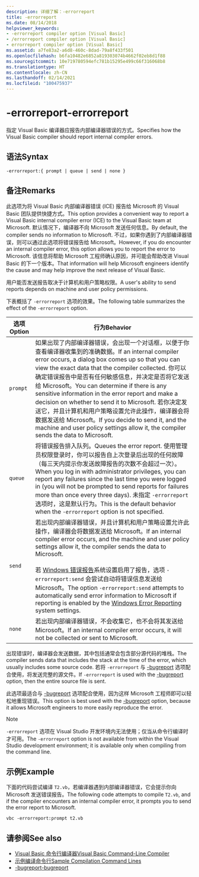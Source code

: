 ```yaml
---
description: 详细了解：-errorreport
title: -errorreport
ms.date: 08/14/2018
helpviewer_keywords:
- -errorreport compiler option [Visual Basic]
- /errorreport compiler option [Visual Basic]
- errorreport compiler option [Visual Basic]
ms.assetid: a7fe83a2-a6d8-460c-8dad-79a8f433f501
ms.openlocfilehash: b6fa10482e6852a819303074b4662f02eb8d1f88
ms.sourcegitcommit: 10e719780594efc781b15295e499c66f316068b8
ms.translationtype: HT
ms.contentlocale: zh-CN
ms.lasthandoff: 02/14/2021
ms.locfileid: "100475937"
---
```

# <a name="-errorreport"></a><span data-ttu-id="37e06-103">-errorreport</span><span class="sxs-lookup"><span data-stu-id="37e06-103">-errorreport</span></span>

<span data-ttu-id="37e06-104">指定 Visual Basic 编译器应报告内部编译器错误的方式。</span><span class="sxs-lookup"><span data-stu-id="37e06-104">Specifies how the Visual Basic compiler should report internal compiler errors.</span></span>

## <a name="syntax"></a><span data-ttu-id="37e06-105">语法</span><span class="sxs-lookup"><span data-stu-id="37e06-105">Syntax</span></span>

```console
-errorreport:{ prompt | queue | send | none }
```

## <a name="remarks"></a><span data-ttu-id="37e06-106">备注</span><span class="sxs-lookup"><span data-stu-id="37e06-106">Remarks</span></span>

<span data-ttu-id="37e06-107">此选项为将 Visual Basic 内部编译器错误 (ICE) 报告给 Microsoft 的 Visual Basic 团队提供快捷方式。</span><span class="sxs-lookup"><span data-stu-id="37e06-107">This option provides a convenient way to report a Visual Basic internal compiler error (ICE) to the Visual Basic team at Microsoft.</span></span> <span data-ttu-id="37e06-108">默认情况下，编译器不向 Microsoft 发送任何信息。</span><span class="sxs-lookup"><span data-stu-id="37e06-108">By default, the compiler sends no information to Microsoft.</span></span> <span data-ttu-id="37e06-109">不过，如果你遇到了内部编译器错误，则可以通过此选项将错误报告给 Microsoft。</span><span class="sxs-lookup"><span data-stu-id="37e06-109">However, if you do encounter an internal compiler error, this option allows you to report the error to Microsoft.</span></span> <span data-ttu-id="37e06-110">该信息将帮助 Microsoft 工程师确认原因，并可能会帮助改进 Visual Basic 的下一个版本。</span><span class="sxs-lookup"><span data-stu-id="37e06-110">That information will help Microsoft engineers identify the cause and may help improve the next release of Visual Basic.</span></span>

<span data-ttu-id="37e06-111">用户能否发送报告取决于计算机和用户策略权限。</span><span class="sxs-lookup"><span data-stu-id="37e06-111">A user's ability to send reports depends on machine and user policy permissions.</span></span>

<span data-ttu-id="37e06-112">下表概括了 `-errorreport` 选项的效果。</span><span class="sxs-lookup"><span data-stu-id="37e06-112">The following table summarizes the effect of the `-errorreport` option.</span></span>

|<span data-ttu-id="37e06-113">选项</span><span class="sxs-lookup"><span data-stu-id="37e06-113">Option</span></span>|<span data-ttu-id="37e06-114">行为</span><span class="sxs-lookup"><span data-stu-id="37e06-114">Behavior</span></span>|
|---|---|
|`prompt`|<span data-ttu-id="37e06-115">如果出现了内部编译器错误，会出现一个对话框，以便于你查看编译器收集到的准确数据。</span><span class="sxs-lookup"><span data-stu-id="37e06-115">If an internal compiler error occurs, a dialog box comes up so that you can view the exact data that the compiler collected.</span></span> <span data-ttu-id="37e06-116">你可以确定错误报告中是否有任何敏感信息，并决定是否将它发送给 Microsoft。</span><span class="sxs-lookup"><span data-stu-id="37e06-116">You can determine if there is any sensitive information in the error report and make a decision on whether to send it to Microsoft.</span></span> <span data-ttu-id="37e06-117">若你决定发送它，并且计算机和用户策略设置允许此操作，编译器会将数据发送给 Microsoft。</span><span class="sxs-lookup"><span data-stu-id="37e06-117">If you decide to send it, and the machine and user policy settings allow it, the compiler sends the data to Microsoft.</span></span>|
|`queue`|<span data-ttu-id="37e06-118">将错误报告排入队列。</span><span class="sxs-lookup"><span data-stu-id="37e06-118">Queues the error report.</span></span> <span data-ttu-id="37e06-119">使用管理员权限登录时，你可以报告自上次登录后出现的任何故障（每三天内提示你发送故障报告的次数不会超过一次）。</span><span class="sxs-lookup"><span data-stu-id="37e06-119">When you log in with administrator privileges, you can report any failures since the last time you were logged in (you will not be prompted to send reports for failures more than once every three days).</span></span> <span data-ttu-id="37e06-120">未指定 `-errorreport` 选项时，这是默认行为。</span><span class="sxs-lookup"><span data-stu-id="37e06-120">This is the default behavior when the `-errorreport` option is not specified.</span></span>|
|`send`|<span data-ttu-id="37e06-121">若出现内部编译器错误，并且计算机和用户策略设置允许此操作，编译器会将数据发送给 Microsoft。</span><span class="sxs-lookup"><span data-stu-id="37e06-121">If an internal compiler error occurs, and the machine and user policy settings allow it, the compiler sends the data to Microsoft.</span></span><br /><br /> <span data-ttu-id="37e06-122">若 [Windows 错误报告](/windows/desktop/wer/windows-error-reporting)系统设置启用了报告，选项 `-errorreport:send` 会尝试自动将错误信息发送给 Microsoft。</span><span class="sxs-lookup"><span data-stu-id="37e06-122">The option `-errorreport:send` attempts to automatically send error information to Microsoft if reporting is enabled by the [Windows Error Reporting](/windows/desktop/wer/windows-error-reporting) system settings.</span></span> |
|`none`|<span data-ttu-id="37e06-123">若出现内部编译器错误，不会收集它，也不会将其发送给 Microsoft。</span><span class="sxs-lookup"><span data-stu-id="37e06-123">If an internal compiler error occurs, it will not be collected or sent to Microsoft.</span></span>|

<span data-ttu-id="37e06-124">出现错误时，编译器会发送数据，其中包括通常会包含部分源代码的堆栈。</span><span class="sxs-lookup"><span data-stu-id="37e06-124">The compiler sends data that includes the stack at the time of the error, which usually includes some source code.</span></span> <span data-ttu-id="37e06-125">若将 `-errorreport` 与 [-bugreport](bugreport.md) 选项配合使用，将发送完整的源文件。</span><span class="sxs-lookup"><span data-stu-id="37e06-125">If `-errorreport` is used with the [-bugreport](bugreport.md) option, then the entire source file is sent.</span></span>

<span data-ttu-id="37e06-126">此选项最适合与 [-bugreport](bugreport.md) 选项配合使用，因为这样 Microsoft 工程师即可以轻松地重现错误。</span><span class="sxs-lookup"><span data-stu-id="37e06-126">This option is best used with the [-bugreport](bugreport.md) option, because it allows Microsoft engineers to more easily reproduce the error.</span></span>

> [!NOTE]
> <span data-ttu-id="37e06-127">`-errorreport` 选项在 Visual Studio 开发环境内无法使用；仅当从命令行编译时才可用。</span><span class="sxs-lookup"><span data-stu-id="37e06-127">The `-errorreport` option is not available from within the Visual Studio development environment; it is available only when compiling from the command line.</span></span>

## <a name="example"></a><span data-ttu-id="37e06-128">示例</span><span class="sxs-lookup"><span data-stu-id="37e06-128">Example</span></span>

<span data-ttu-id="37e06-129">下面的代码尝试编译 `T2.vb`，若编译器遇到内部编译器错误，它会提示你向 Microsoft 发送错误报告。</span><span class="sxs-lookup"><span data-stu-id="37e06-129">The following code attempts to compile `T2.vb`, and if the compiler encounters an internal compiler error, it prompts you to send the error report to Microsoft.</span></span>

```console
vbc -errorreport:prompt t2.vb
```

## <a name="see-also"></a><span data-ttu-id="37e06-130">请参阅</span><span class="sxs-lookup"><span data-stu-id="37e06-130">See also</span></span>

- [<span data-ttu-id="37e06-131">Visual Basic 命令行编译器</span><span class="sxs-lookup"><span data-stu-id="37e06-131">Visual Basic Command-Line Compiler</span></span>](index.md)
- [<span data-ttu-id="37e06-132">示例编译命令行</span><span class="sxs-lookup"><span data-stu-id="37e06-132">Sample Compilation Command Lines</span></span>](sample-compilation-command-lines.md)
- [<span data-ttu-id="37e06-133">-bugreport</span><span class="sxs-lookup"><span data-stu-id="37e06-133">-bugreport</span></span>](bugreport.md)
